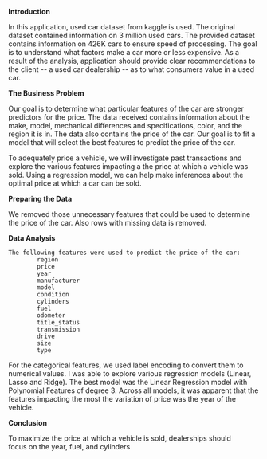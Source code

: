 **Introduction**
	  		
 In this application, used car dataset from kaggle is used. The original dataset contained information on 3 million used cars. 
     The provided dataset contains information on 426K cars to ensure speed of processing. 
     The goal is to understand what factors make a car more or less expensive. 
     As a result of the analysis, application should provide clear recommendations to the client -- a used car dealership -- as to what consumers value in a used car.

**The Business Problem**	
			
   Our goal is to determine what particular features of the car are stronger predictors for the price. 
   The data received contains information about the make, model, mechanical differences and specifications, color, and the region it is in. 
   The data also contains the price of the car. Our goal is to fit a model that will select the best features to predict the price of the car.
			
   To adequately price a vehicle, we will investigate past transactions and explore the various features impacting a the price at which a vehicle was sold. Using a regression model, 
   we can help make inferences about the optimal price at which a car can be sold.


**Preparing the Data**  
			
   We removed those unnecessary features that could be used to determine the price of the car.  Also rows with missing data is removed.

**Data Analysis**
		  
    The following features were used to predict the price of the car:
			region
			price
			year
			manufacturer
			model
			condition
			cylinders
			fuel
			odometer
			title_status
			transmission
			drive
			size
			type
   For the categorical features, we used label encoding to convert them to numerical values. 
   I was able to explore various regression models (Linear, Lasso and Ridge). The best model was the Linear Regression model with Polynomial Features of degree 3.
   Across all models, it was apparent that the features impacting the most the variation of price was the year of the vehicle.

		

**Conclusion**   
		
  To maximize the price at which a vehicle is sold, dealerships should focus on the year, fuel, and cylinders
